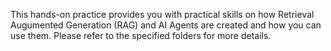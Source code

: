 This hands-on practice provides you with practical skills on how Retrieval Augumented Generation (RAG) and AI Agents are created and how you can use them. Please refer to the specified folders for more details.